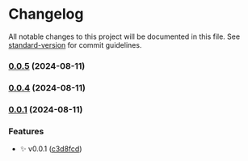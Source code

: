 # Changelog

All notable changes to this project will be documented in this file. See [standard-version](https://github.com/conventional-changelog/standard-version) for commit guidelines.

### [0.0.5](https://github.com/SebastianLl28/express-template/compare/v0.0.1...v0.0.5) (2024-08-11)

### [0.0.4](https://github.com/SebastianLl28/express-template/compare/v0.0.1...v0.0.4) (2024-08-11)

### [0.0.1](https://github.com/SebastianLl28/express-template/compare/v0.0.1...v0.0.1) (2024-08-11)

### Features

* :sparkles: v0.0.1 ([c3d8fcd](https://github.com/SebastianLl28/express-template/commit/c3d8fcd88edc467f94fce038e517d26d7ac52ced))

